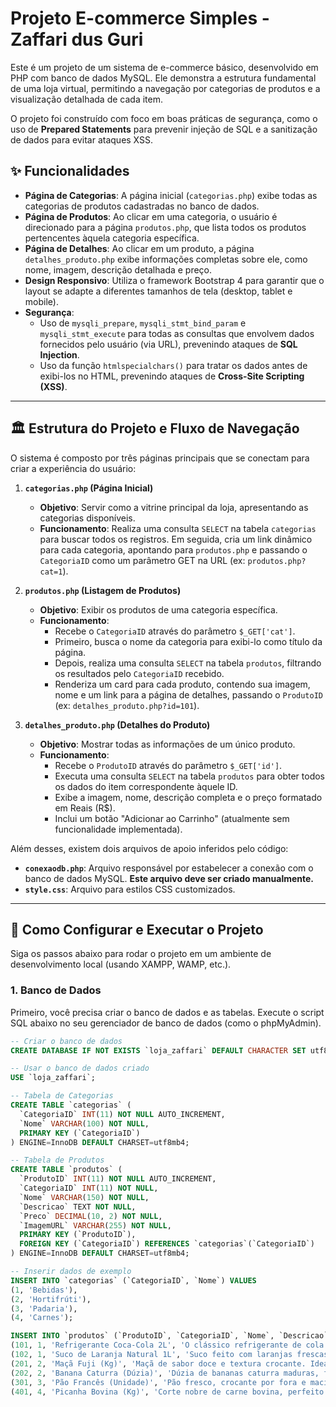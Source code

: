 # Projeto E-commerce Simples - Zaffari dus Guri

Este é um projeto de um sistema de e-commerce básico, desenvolvido em PHP com banco de dados MySQL. Ele demonstra a estrutura fundamental de uma loja virtual, permitindo a navegação por categorias de produtos e a visualização detalhada de cada item.

O projeto foi construído com foco em boas práticas de segurança, como o uso de **Prepared Statements** para prevenir injeção de SQL e a sanitização de dados para evitar ataques XSS.

## ✨ Funcionalidades

* **Página de Categorias**: A página inicial (`categorias.php`) exibe todas as categorias de produtos cadastradas no banco de dados.
* **Página de Produtos**: Ao clicar em uma categoria, o usuário é direcionado para a página `produtos.php`, que lista todos os produtos pertencentes àquela categoria específica.
* **Página de Detalhes**: Ao clicar em um produto, a página `detalhes_produto.php` exibe informações completas sobre ele, como nome, imagem, descrição detalhada e preço.
* **Design Responsivo**: Utiliza o framework Bootstrap 4 para garantir que o layout se adapte a diferentes tamanhos de tela (desktop, tablet e mobile).
* **Segurança**:
    * Uso de `mysqli_prepare`, `mysqli_stmt_bind_param` e `mysqli_stmt_execute` para todas as consultas que envolvem dados fornecidos pelo usuário (via URL), prevenindo ataques de **SQL Injection**.
    * Uso da função `htmlspecialchars()` para tratar os dados antes de exibi-los no HTML, prevenindo ataques de **Cross-Site Scripting (XSS)**.

---

## 🏛️ Estrutura do Projeto e Fluxo de Navegação

O sistema é composto por três páginas principais que se conectam para criar a experiência do usuário:

1.  **`categorias.php` (Página Inicial)**
    * **Objetivo**: Servir como a vitrine principal da loja, apresentando as categorias disponíveis.
    * **Funcionamento**: Realiza uma consulta `SELECT` na tabela `categorias` para buscar todos os registros. Em seguida, cria um link dinâmico para cada categoria, apontando para `produtos.php` e passando o `CategoriaID` como um parâmetro GET na URL (ex: `produtos.php?cat=1`).

2.  **`produtos.php` (Listagem de Produtos)**
    * **Objetivo**: Exibir os produtos de uma categoria específica.
    * **Funcionamento**:
        * Recebe o `CategoriaID` através do parâmetro `$_GET['cat']`.
        * Primeiro, busca o nome da categoria para exibi-lo como título da página.
        * Depois, realiza uma consulta `SELECT` na tabela `produtos`, filtrando os resultados pelo `CategoriaID` recebido.
        * Renderiza um card para cada produto, contendo sua imagem, nome e um link para a página de detalhes, passando o `ProdutoID` (ex: `detalhes_produto.php?id=101`).

3.  **`detalhes_produto.php` (Detalhes do Produto)**
    * **Objetivo**: Mostrar todas as informações de um único produto.
    * **Funcionamento**:
        * Recebe o `ProdutoID` através do parâmetro `$_GET['id']`.
        * Executa uma consulta `SELECT` na tabela `produtos` para obter todos os dados do item correspondente àquele ID.
        * Exibe a imagem, nome, descrição completa e o preço formatado em Reais (R$).
        * Inclui um botão "Adicionar ao Carrinho" (atualmente sem funcionalidade implementada).

Além desses, existem dois arquivos de apoio inferidos pelo código:

* **`conexaodb.php`**: Arquivo responsável por estabelecer a conexão com o banco de dados MySQL. **Este arquivo deve ser criado manualmente.**
* **`style.css`**: Arquivo para estilos CSS customizados.

---

## 🚀 Como Configurar e Executar o Projeto

Siga os passos abaixo para rodar o projeto em um ambiente de desenvolvimento local (usando XAMPP, WAMP, etc.).

### 1. Banco de Dados

Primeiro, você precisa criar o banco de dados e as tabelas. Execute o script SQL abaixo no seu gerenciador de banco de dados (como o phpMyAdmin).

```sql
-- Criar o banco de dados
CREATE DATABASE IF NOT EXISTS `loja_zaffari` DEFAULT CHARACTER SET utf8mb4 COLLATE utf8mb4_general_ci;

-- Usar o banco de dados criado
USE `loja_zaffari`;

-- Tabela de Categorias
CREATE TABLE `categorias` (
  `CategoriaID` INT(11) NOT NULL AUTO_INCREMENT,
  `Nome` VARCHAR(100) NOT NULL,
  PRIMARY KEY (`CategoriaID`)
) ENGINE=InnoDB DEFAULT CHARSET=utf8mb4;

-- Tabela de Produtos
CREATE TABLE `produtos` (
  `ProdutoID` INT(11) NOT NULL AUTO_INCREMENT,
  `CategoriaID` INT(11) NOT NULL,
  `Nome` VARCHAR(150) NOT NULL,
  `Descricao` TEXT NOT NULL,
  `Preco` DECIMAL(10, 2) NOT NULL,
  `ImagemURL` VARCHAR(255) NOT NULL,
  PRIMARY KEY (`ProdutoID`),
  FOREIGN KEY (`CategoriaID`) REFERENCES `categorias`(`CategoriaID`)
) ENGINE=InnoDB DEFAULT CHARSET=utf8mb4;

-- Inserir dados de exemplo
INSERT INTO `categorias` (`CategoriaID`, `Nome`) VALUES
(1, 'Bebidas'),
(2, 'Hortifrúti'),
(3, 'Padaria'),
(4, 'Carnes');

INSERT INTO `produtos` (`ProdutoID`, `CategoriaID`, `Nome`, `Descricao`, `Preco`, `ImagemURL`) VALUES
(101, 1, 'Refrigerante Coca-Cola 2L', 'O clássico refrigerante de cola para todas as ocasiões. Servir gelado.', 8.50, '[https://via.placeholder.com/300x300.png?text=Coca-Cola](https://via.placeholder.com/300x300.png?text=Coca-Cola)'),
(102, 1, 'Suco de Laranja Natural 1L', 'Suco feito com laranjas frescas e selecionadas, sem adição de açúcar.', 12.90, '[https://via.placeholder.com/300x300.png?text=Suco](https://via.placeholder.com/300x300.png?text=Suco)'),
(201, 2, 'Maçã Fuji (Kg)', 'Maçã de sabor doce e textura crocante. Ideal para consumo in natura ou em receitas.', 9.99, '[https://via.placeholder.com/300x300.png?text=Maçã](https://via.placeholder.com/300x300.png?text=Maçã)'),
(202, 2, 'Banana Caturra (Dúzia)', 'Dúzia de bananas caturra maduras, fonte de potássio e energia.', 7.49, '[https://via.placeholder.com/300x300.png?text=Banana](https://via.placeholder.com/300x300.png?text=Banana)'),
(301, 3, 'Pão Francês (Unidade)', 'Pão fresco, crocante por fora e macio por dentro. Produção própria.', 0.80, '[https://via.placeholder.com/300x300.png?text=Pão](https://via.placeholder.com/300x300.png?text=Pão)'),
(401, 4, 'Picanha Bovina (Kg)', 'Corte nobre de carne bovina, perfeito para churrascos. Peças selecionadas.', 79.90, '[https://via.placeholder.com/300x300.png?text=Picanha](https://via.placeholder.com/300x300.png?text=Picanha)');
